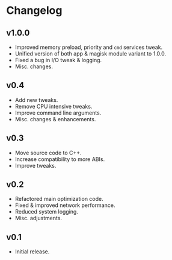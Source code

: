 # Changelog

## v1.0.0
- Improved memory preload, priority and `cmd` services tweak.
- Unified version of both app & magisk module variant to 1.0.0.
- Fixed a bug in I/O tweak & logging.
- Misc. changes.

## v0.4
- Add new tweaks.
- Remove CPU intensive tweaks.
- Improve command line arguments.
- Misc. changes & enhancements.

## v0.3
- Move source code to C++.
- Increase compatibility to more ABIs.
- Improve tweaks.

## v0.2
- Refactored main optimization code.
- Fixed & improved network performance.
- Reduced system logging.
- Misc. adjustments.

## v0.1
- Initial release.